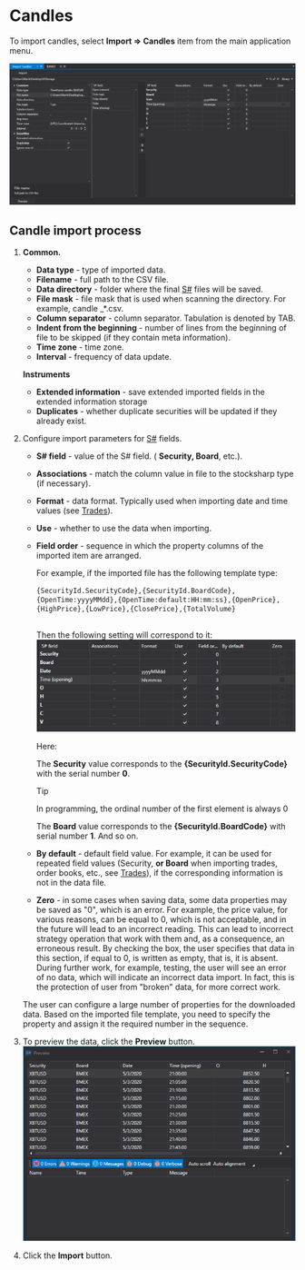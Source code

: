 # Candles

To import candles, select **Import \=\> Candles** item from the main application menu.

![hydra import candles](../../../images/hydra_import_candles.png)

## Candle import process

1. **Common.**
   - **Data type** \- type of imported data.
   - **Filename** \- full path to the CSV file.
   - **Data directory** \- folder where the final [S\#](../../api.md) files will be saved.
   - **File mask** \- file mask that is used when scanning the directory. For example, candle \_\*.csv.
   - **Column separator** \- column separator. Tabulation is denoted by TAB.
   - **Indent from the beginning** \- number of lines from the beginning of file to be skipped (if they contain meta information).
   - **Time zone** \- time zone.
   - **Interval** \- frequency of data update.

   **Instruments**
   - **Extended information** \- save extended imported fields in the extended information storage
   - **Duplicates** \- whether duplicate securities will be updated if they already exist.
2. Configure import parameters for [S\#](../../api.md) fields.
   - **S\# field** \- value of the S\# field. ( **Security, Board**, etc.).
   - **Associations** \- match the column value in file to the stocksharp type (if necessary).
   - **Format** \- data format. Typically used when importing date and time values (see [Trades](ticks.md)).
   - **Use** \- whether to use the data when importing.
   - **Field order** \- sequence in which the property columns of the imported item are arranged.

     For example, if the imported file has the following template type: 

     ```none
     {SecurityId.SecurityCode},{SecurityId.BoardCode},{OpenTime:yyyyMMdd},{OpenTime:default:HH:mm:ss},{OpenPrice},{HighPrice},{LowPrice},{ClosePrice},{TotalVolume}
     	  				
     ```

     Then the following setting will correspond to it:![hydra import prop candles](../../../images/hydra_import_prop_candles.png)

     Here:

     The **Security** value corresponds to the **{SecurityId.SecurityCode}** with the serial number **0**. 

     > [!TIP]
     > In programming, the ordinal number of the first element is always 0

     The **Board** value corresponds to the **{SecurityId.BoardCode}** with serial number **1**. And so on. 
   - **By default** \- default field value. For example, it can be used for repeated field values (Security, **or Board** when importing trades, order books, etc., see [Trades](ticks.md)), if the corresponding information is not in the data file.
   - **Zero** \- in some cases when saving data, some data properties may be saved as "0", which is an error. For example, the price value, for various reasons, can be equal to 0, which is not acceptable, and in the future will lead to an incorrect reading. This can lead to incorrect strategy operation that work with them and, as a consequence, an erroneous result. By checking the box, the user specifies that data in this section, if equal to 0, is written as empty, that is, it is absent. During further work, for example, testing, the user will see an error of no data, which will indicate an incorrect data import. In fact, this is the protection of user from "broken" data, for more correct work. 

   The user can configure a large number of properties for the downloaded data. Based on the imported file template, you need to specify the property and assign it the required number in the sequence.
3. To preview the data, click the **Preview** button.![hydra import preview candles](../../../images/hydra_import_preview_candles.png)
4. Click the **Import** button.
